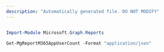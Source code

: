```yaml
---
description: "Automatically generated file. DO NOT MODIFY"
---
```


```powershell

Import-Module Microsoft.Graph.Reports

Get-MgReportM365AppUserCount -Format "application/json" 

```
